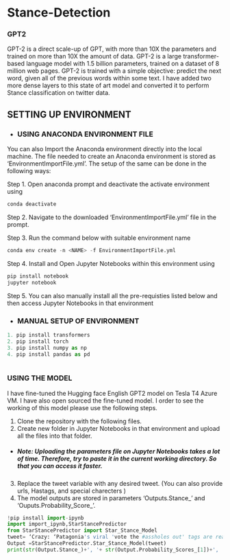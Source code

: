 # Stance-Detection
### GPT2
GPT-2 is a direct scale-up of GPT, with more than 10X the parameters and trained on more than 10X the amount of data. GPT-2 is a large transformer-based language model with 1.5 billion parameters, trained on a dataset of 8 million web pages. GPT-2 is trained with a simple objective: predict the next word, given all of the previous words within some text. I have added two more dense layers to this state of art model and converted it to perform Stance classification on twitter data. 

## SETTING UP ENVIRONMENT 
- ### USING ANACONDA ENVIRONMENT FILE

You can also Import the Anaconda environment directly into the local machine. The file needed to create an Anaconda environment is stored as ‘EnvironmentImportFile.yml’. The setup of the same can be done in the following ways:

Step 1. Open anaconda prompt and deactivate the activate environment using 
```python
conda deactivate 
```
Step 2. Navigate to the downloaded ‘EnvironmentImportFile.yml’ file in the prompt.

Step 3. Run the command below with suitable environment name 

```python
conda env create -n <NAME> -f EnvironmentImportFile.yml 
```
Step 4. Install and Open Jupyter Notebooks within this environment using 
```python
pip install notebook
jupyter notebook
```
Step 5. You can also manually install all the pre-requisties listed below and then access Jupyter Notebooks in that environment

- ### MANUAL SETUP OF ENVIRONMENT
```python
1. pip install transformers
2. pip install torch
3. pip install numpy as np
4. pip install pandas as pd
 
```

### USING THE MODEL
I have fine-tuned the Hugging face English GPT2 model on Tesla T4 Azure VM. I have also open sourced the fine-tuned model. I order to see the working of this model please use the following steps.
1. Clone the repository with the following files.
2. Create new folder in Jupyter Notebooks in that environment and upload all the files into that folder. 
- ##### Note: Uploading the parameters file on Jupyter Notebooks takes a lot of time. Therefore, try to paste it in the current working directory. So that you can access it faster.
3. Replace the tweet variable with any desired tweet. (You can also provide urls, Hastags, and special charecters )
4. The model outputs are stored in parameters ‘Outputs.Stance_’ and ‘Ouputs.Probability_Score_’.

```python
!pip install import-ipynb
import import_ipynb,StarStancePredictor
from StarStancePredictor import Star_Stance_Model
tweet= ‘Crazy: ‘Patagonia's viral 'vote the #assholes out' tags are real! Read more on: https://t.co/N2fa0MxlOG #patagonia #viral #VoteThemAllOut2020 #VoteHimOut #VoteHimOut2020 #VoteReady #VoteThemOut #VoteTrumpOut #VoteTheAssholesOut #AssholesLiveForever #votetosaveamerica #Hayvine https://t.co/rEn5uEs8io’
Output =StarStancePredictor.Star_Stance_Model(tweet)
print(str(Output.Stance_)+', '+ str(Output.Probability_Scores_[1])+', '+ str(Output.Probability_Scores_[0])+', '+ str(Output.Probability_Scores_[2]))

```

